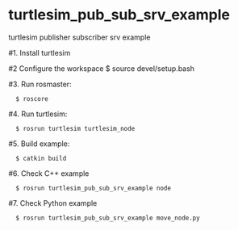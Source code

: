# turtlesim_pub_sub_srv_example
turtlesim publisher subscriber srv example

#1. Install turtlesim 

#2 Configure the workspace 
  $ source devel/setup.bash

#3. Run rosmaster:
```
  $ roscore
```
 
#4. Run turtlesim:
```
  $ rosrun turtlesim turtlesim_node
```
  
#5. Build example:
```
  $ catkin build
```
  
#6. Check C++ example
```
  $ rosrun turtlesim_pub_sub_srv_example node
```
  
#7. Check Python example
```
  $ rosrun turtlesim_pub_sub_srv_example move_node.py
```
